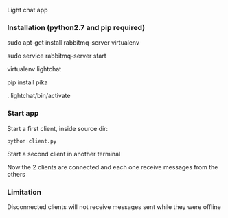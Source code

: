 Light chat app 

### Installation (python2.7 and pip required)

sudo apt-get install rabbitmq-server virtualenv

sudo service rabbitmq-server start

virtualenv lightchat

pip install pika

. lightchat/bin/activate

### Start app

Start a first client, inside source dir: 

``` python client.py ``` 

Start a second client in another terminal

Now the 2 clients are connected and each one receive messages from the others

### Limitation 

Disconnected clients will not receive messages sent while they were offline
